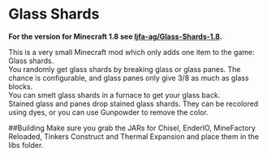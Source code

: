 Glass Shards
=========
**For the version for Minecraft 1.8 see [ljfa-ag/Glass-Shards-1.8](https://github.com/ljfa-ag/Glass-Shards-1.8).**

This is a very small Minecraft mod which only adds one item to the game: Glass shards.  
You randomly get glass shards by breaking glass or glass panes. The chance is configurable, and glass panes only give 3/8 as much as glass blocks.  
You can smelt glass shards in a furnace to get your glass back.  
Stained glass and panes drop stained glass shards. They can be recolored using dyes, or you can use Gunpowder to remove the color.  

##Building
Make sure you grab the JARs for Chisel, EnderIO, MineFactory Reloaded, Tinkers Construct and Thermal Expansion
and place them in the libs folder.
